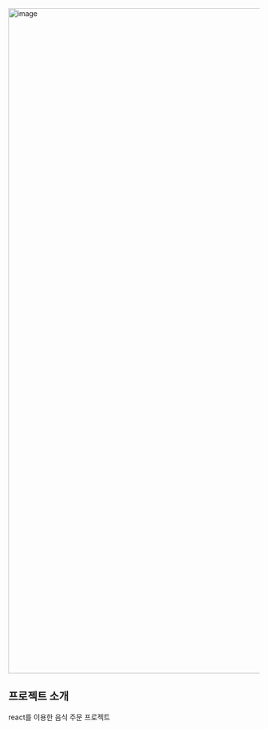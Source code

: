 <img width="1333" alt="image" src="https://github.com/hanchorong/food-order-app/assets/84117023/85530180-0e42-4d89-95fc-f52e2f8a3502">

## 프로젝트 소개
react를 이용한 음식 주문 프로젝트

